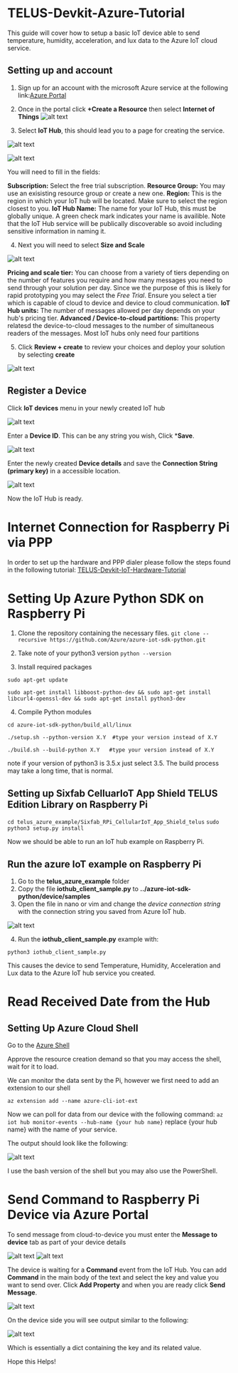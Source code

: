 # TELUS-Devkit-Azure-Tutorial
This guide will cover how to setup a basic IoT device able to send temperature, humidity, acceleration, and lux data to the Azure IoT cloud service.
## Setting up and account
1. Sign up for an account with the microsoft Azure service at the following link:[Azure Portal](https://portal.azure.com/)
2. Once in the portal click **+Create a Resource** then select **Internet of Things**
![alt text](image/create.png)

3. Select **IoT Hub**, this should lead you to a page for creating the service.

![alt text](image/iot.png)

![alt text](image/iotdata.png)

You will need to fill in the fields:

**Subscription:** Select the free trial subscription.
**Resource Group:** You may use an exisisting resource group or create a new one.
**Region:** This is the region in which your IoT hub will be located. Make sure to select the region closest to you.
**IoT Hub Name:** The name for your IoT Hub, this must be globally unique. A green check mark indicates your name is availible.
Note that the IoT Hub service will be publically discoverable so avoid including sensitive information in naming it.

4. Next you will need to select **Size and Scale**

![alt text](image/size.png)

**Pricing and scale tier:** You can choose from a variety of tiers depending on the number of features you require and how many messages you need to send through your solution per day. Since we the purpose of this is likely for rapid prototyping you may select the *Free Trial*. Ensure you select a tier which is capable of cloud to device and device to cloud communication. 
**IoT Hub units:** The number of messages allowed per day depends on your hub's pricing tier.
**Advanced / Device-to-cloud partitions:** This property relatesd the device-to-cloud messages to the number of simultaneous readers of the messages. Most IoT hubs only need four partitions

5. Click **Review + create** to review your choices and deploy your solution by selecting **create**

![alt text](image/deploy.png)

## Register a Device
Click **IoT devices** menu in your newly created IoT hub

![alt text](image/devices.png)

Enter a **Device ID**. This can be any string you wish, Click ***Save**.

![alt text](image/devname.png)

Enter the newly created **Device details** and save the **Connection String (primary key)** in a accessible location.

![alt text](image/primkey.png)

Now the IoT Hub is ready.

# Internet Connection for Raspberry Pi via PPP
In order to set up the hardware and PPP dialer please follow the steps found in the following tutorial: 
[TELUS-Devkit-IoT-Hardware-Tutorial](https://github.com/TELUS-Emerging-IoT/TELUS-Devkit-Hardware-Tutorial)

# Setting Up Azure Python SDK on Raspberry Pi

1. Clone the repository containing the necessary files.
`git clone --recursive https://github.com/Azure/azure-iot-sdk-python.git`

2. Take note of your python3 version
`python --version`

3. Install required packages
```
sudo apt-get update

sudo apt-get install libboost-python-dev && sudo apt-get install libcurl4-openssl-dev && sudo apt-get install python3-dev

```
4. Compile Python modules

`cd azure-iot-sdk-python/build_all/linux`

`./setup.sh --python-version X.Y  #type your version instead of X.Y`

`./build.sh --build-python X.Y   #type your version instead of X.Y`

note if your version of python3 is 3.5.x just select 3.5. The build process may take a long time, that is normal.

## Setting up Sixfab CelluarIoT App Shield TELUS Edition Library on Raspberry Pi

`cd telus_azure_example/Sixfab_RPi_CellularIoT_App_Shield_telus`
`sudo python3 setup.py install`

Now we should be able to run an IoT hub example on Raspberry Pi.


## Run the azure IoT example on Raspberry Pi

1. Go to the **telus_azure_example** folder
2. Copy the file **iothub_client_sample.py** to **../azure-iot-sdk-python/device/samples**
3. Open the file in nano or vim and change the *device connection string* with the connection string you saved from Azure IoT hub.

![alt text](image/edit.png)

4. Run the **iothub_client_sample.py** example with:

`python3 iothub_client_sample.py`

This causes the device to send Temperature, Humidity, Acceleration and Lux data to the Azure IoT hub service you created.

# Read Received Date from the Hub

## Setting Up Azure Cloud Shell
Go to the [Azure Shell](https://shell.azure.com/)

Approve the resource creation demand so that you may access the shell, wait for it to load.

We can monitor the data sent by the Pi, however we first need to add an extension to our shell

`az extension add --name azure-cli-iot-ext`

Now we can poll for data from our device with the following command: 
`az iot hub monitor-events --hub-name {your hub name}`
replace {your hub name} with the name of your service.

The output should look like the following:

![alt text](image/output.png)

I use the bash version of the shell but you may also use the PowerShell.

# Send Command to Raspberry Pi Device via Azure Portal

To send message from cloud-to-device you must enter the **Message to device** tab as part of your device details

![alt text](image/seldev.png)
![alt text](image/cmd.png)

The device is waiting for a **Command**  event from the IoT Hub. You can add **Command** in the main body of the text and select the key and value you want to send over. Click **Add Property** and when you are ready click **Send Message**. 

![alt text](image/cmd.png)

On the device side you will see output similar to the following:

![alt text](image/cmdout.jpeg)

Which is essentially a dict containing the key and its related value.

Hope this Helps!
